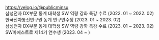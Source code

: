 https://velog.io/@publicminsu <br/>
삼성전자 DX부문 동계 대학생 SW 역량 강화 특강 수료 (2022. 01 ~ 2022. 02) <br/>
한국전자통신연구원 동계 연구연수생 (2023. 01 ~ 2023. 02) <br/>
삼성전자 DX부문 동계 대학생 SW 역량 강화 특강 수료 (2023. 01 ~ 2023. 02) <br/>
SW마에스트로 제14기 연수생 (2023. 04 ~ )
